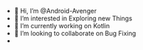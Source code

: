 - 👋 Hi, I’m @Android-Avenger
- 👀 I’m interested in Exploring new Things
- 🌱 I’m currently working on Kotlin
- 💞️ I’m looking to collaborate on Bug Fixing
-
